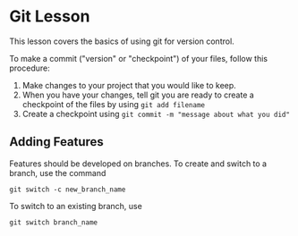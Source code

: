 # Git Lesson

This lesson covers the basics of using git for version control.

To make a commit ("version" or "checkpoint") of your files, follow this procedure:

1. Make changes to your project that you would like to keep.
2. When you have your changes, tell git you are ready to create a checkpoint of the files by using `git add filename`
3. Create a checkpoint using `git commit -m "message about what you did"`

## Adding Features
Features should be developed on branches. To create and switch to a branch, use the command

`git switch -c new_branch_name`

To switch to an existing branch, use

`git switch branch_name`